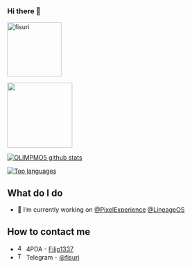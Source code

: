 ### Hi there 👋

<!--
**fisuri/fisuri** is a ✨ _special_ ✨ repository because its `README.md` (this file) appears on your GitHub profile.

Here are some ideas to get you started:

- 🔭 I’m currently working on ...
- 🌱 I’m currently learning ...
- 👯 I’m looking to collaborate on ...
- 🤔 I’m looking for help with ...
- 💬 Ask me about ...
- 📫 How to reach me: ...
- 😄 Pronouns: ...
- ⚡ Fun fact: ...
-->

<img width="125" src="https://komarev.com/ghpvc/?username=fisuri&style=flat-square" alt="fisuri"></p>
<img width="150" src="https://user-images.githubusercontent.com/46964018/92511405-a5d08d80-f1e3-11ea-8883-7f063030787a.gif"></p>

[![OLIMPMO5 github stats](https://github-readme-stats.vercel.app/api?username=fisuri&show_icons=true&include_all_commits=true&theme=tokyonight)](https://github.com/fisuri)

[![Top languages](https://github-readme-stats.vercel.app/api/top-langs/?username=fisuri&layout=compact&langs_count=10&theme=tokyonight)](https://github.com/fisuri)

## What do I do
- 🔨 I’m currently working on [@PixelExperience](https://github.com/PixelExperience)
[@LineageOS](https://github.com/LineageOS)

## How to contact me
- <img src="https://pbs.twimg.com/profile_images/1229405547050524683/mLrLsHAB_400x400.png" alt="4PDA" width="16"/> 4PDA - [Filip1337](https://4pda.ru/forum/index.php?showuser=8562070)
- <img src="https://www.vectorlogo.zone/logos/telegram/telegram-icon.svg" alt="Telegram" width="16"/> Telegram - [@fisuri](https://t.me/fisuri)
